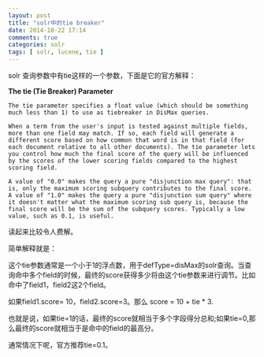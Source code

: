 ```yaml
---
layout: post
title: "solr中的tie breaker"
date: 2014-10-22 17:14
comments: true
categories: solr
tags: [ solr, lucene, tie ]
---
```

solr 查询参数中有tie这样的一个参数，下面是它的官方解释：


**The tie (Tie Breaker) Parameter**

```
The tie parameter specifies a float value (which should be something much less than 1) to use as tiebreaker in DisMax queries.

When a term from the user's input is tested against multiple fields, more than one field may match. If so, each field will generate a different score based on how common that word is in that field (for each document relative to all other documents). The tie parameter lets you control how much the final score of the query will be influenced by the scores of the lower scoring fields compared to the highest scoring field.

A value of "0.0" makes the query a pure "disjunction max query": that is, only the maximum scoring subquery contributes to the final score. A value of "1.0" makes the query a pure "disjunction sum query" where it doesn't matter what the maximum scoring sub query is, because the final score will be the sum of the subquery scores. Typically a low value, such as 0.1, is useful.
```
读起来比较令人费解。

简单解释就是：

这个tie参数通常是一个小于1的浮点数，用于defType=disMax的solr查询。当查询命中多个field的时候，最终的score获得多少将由这个tie参数来进行调节。比如命中了field1，field2这2个field。

如果field1.score= 10，field2.score=3。那么 score = 10 + tie * 3.

也就是说，如果tie=1的话，最终的score就相当于多个字段得分总和;如果tie=0,那么最终的score就相当于是命中的field的最高分。

通常情况下呢，官方推荐tie=0.1。


